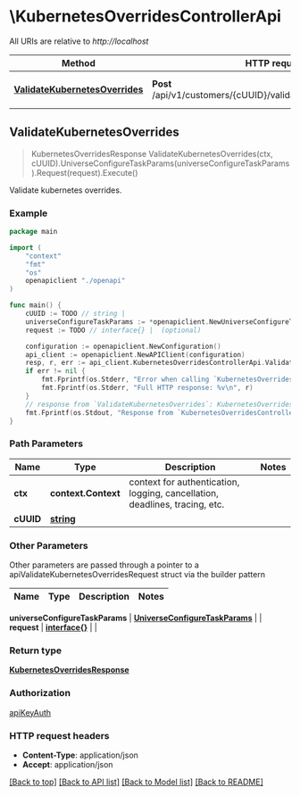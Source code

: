 # \KubernetesOverridesControllerApi

All URIs are relative to *http://localhost*

Method | HTTP request | Description
------------- | ------------- | -------------
[**ValidateKubernetesOverrides**](KubernetesOverridesControllerApi.md#ValidateKubernetesOverrides) | **Post** /api/v1/customers/{cUUID}/validate_kubernetes_overrides | Validate kubernetes overrides.



## ValidateKubernetesOverrides

> KubernetesOverridesResponse ValidateKubernetesOverrides(ctx, cUUID).UniverseConfigureTaskParams(universeConfigureTaskParams).Request(request).Execute()

Validate kubernetes overrides.



### Example

```go
package main

import (
    "context"
    "fmt"
    "os"
    openapiclient "./openapi"
)

func main() {
    cUUID := TODO // string | 
    universeConfigureTaskParams := *openapiclient.NewUniverseConfigureTaskParams([]openapiclient.Cluster{*openapiclient.NewCluster("ClusterType_example", *openapiclient.NewUserIntent())}, *openapiclient.NewUsers("username1@example.com", []string{"GroupMemberships_example"}, false), "PlatformUrl_example", "PlatformVersion_example", int32(123), int32(123)) // UniverseConfigureTaskParams | 
    request := TODO // interface{} |  (optional)

    configuration := openapiclient.NewConfiguration()
    api_client := openapiclient.NewAPIClient(configuration)
    resp, r, err := api_client.KubernetesOverridesControllerApi.ValidateKubernetesOverrides(context.Background(), cUUID).UniverseConfigureTaskParams(universeConfigureTaskParams).Request(request).Execute()
    if err != nil {
        fmt.Fprintf(os.Stderr, "Error when calling `KubernetesOverridesControllerApi.ValidateKubernetesOverrides``: %v\n", err)
        fmt.Fprintf(os.Stderr, "Full HTTP response: %v\n", r)
    }
    // response from `ValidateKubernetesOverrides`: KubernetesOverridesResponse
    fmt.Fprintf(os.Stdout, "Response from `KubernetesOverridesControllerApi.ValidateKubernetesOverrides`: %v\n", resp)
}
```

### Path Parameters


Name | Type | Description  | Notes
------------- | ------------- | ------------- | -------------
**ctx** | **context.Context** | context for authentication, logging, cancellation, deadlines, tracing, etc.
**cUUID** | [**string**](.md) |  | 

### Other Parameters

Other parameters are passed through a pointer to a apiValidateKubernetesOverridesRequest struct via the builder pattern


Name | Type | Description  | Notes
------------- | ------------- | ------------- | -------------

 **universeConfigureTaskParams** | [**UniverseConfigureTaskParams**](UniverseConfigureTaskParams.md) |  | 
 **request** | [**interface{}**](interface{}.md) |  | 

### Return type

[**KubernetesOverridesResponse**](KubernetesOverridesResponse.md)

### Authorization

[apiKeyAuth](../README.md#apiKeyAuth)

### HTTP request headers

- **Content-Type**: application/json
- **Accept**: application/json

[[Back to top]](#) [[Back to API list]](../README.md#documentation-for-api-endpoints)
[[Back to Model list]](../README.md#documentation-for-models)
[[Back to README]](../README.md)

